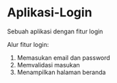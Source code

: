 # Aplikasi-Login
Sebuah aplikasi dengan fitur login

Alur fitur login:
1. Memasukan email dan password 
2. Memvalidasi masukan
3. Menampilkan halaman beranda
